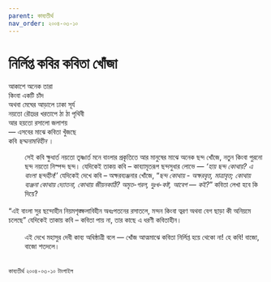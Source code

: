```yaml
---
parent: কাব্যতীর্থ
nav_order: ২০০৪-০৩-১০
---
```


# নির্লিপ্ত কবির কবিতা খোঁজা

আকাশে অনেক তারা  
কিংবা একটি চাঁদ  
অথবা মেঘের আড়ালে ঢাকা সূর্য  
নয়তো রৌদ্রের খরতাপে ঠা ঠা পৃথিবী  
আর হয়তো রসালো জলাশয়  
— এসবের মাঝে কবিতা খুঁজছে  
কবি <em>ছদ্মনামবিহীন</em> ।

<div style="padding:0 0 16px 32px;">সেই কবি ক্ষুধার্ত নয়তো তৃষ্ণার্ত মনে  
বাংলার প্রকৃতিতে আর মানুষের মাঝে  
অনেক ছন্দ খোঁজে, নতুন কিংবা পুরনো ছন্দ  
নয়তো নিস্পন্দ ছন্দ।<!--[জানে রসাতল মন্দ - তবু অধঃপতনে রাষ্ট্র]-->  
যেদিকেই তাকয় কবি – কাব্যামৃতরূপ ছন্দসুধার লোভে —  
<em>‘হায় ছন্দ কোথায়? এ বাংলা ছন্দহীন!’</em>  
যেদিকেই দেখে কবি – অক্ষরব্যঞ্জনার খোঁজে,  
“<em>ছন্দ কোথায় - অক্ষরবৃত্ত, মাত্রাবৃত্ত;  
কোথায় ব্যঞ্জনা কোথায় দ্যোতনা, কোথায় জীয়নকাঠি?  
অমৃত-গরল, দুঃখ-কষ্ট, আবেগ — কই?</em>”  
কবিতা লেখা হবে কি দিয়ে?</div>  
<div style="padding:0 0 16px 0;">“এই বাংলা সুর ছন্দোহীন  
নিয়মশৃঙ্ক্ষলাবিহীন  
অধঃপতনের রসাতলে, মন্দন কিংবা ত্বরণ  
অথবা বেগ ছাড়া কী অনিয়মে চলেছে”  
যেদিকেই তাকায় কবি –  
কবিতা পায় না,  
তার কাছে এ ধরণী কবিতাহীন।</div>  
<div style="padding:0 0 16px 32px;"">এই দেখে মহাসুর  
দেবী কাব্য অধিষ্ঠাত্রী  
বলে —  
খোঁজ আত্মমাঝে কবিতা  
নির্লিপ্ত হয়ে থেকো না!  
হে কবি!  
বাজো, বাজো শতদলে।</div>

`কাব্যতীর্থ` `২০০৪-০৩-১০` `টাংগাইল`
